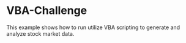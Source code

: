# VBA-Challenge
This example shows how to run utilize VBA scripting to generate and analyze stock market data.
